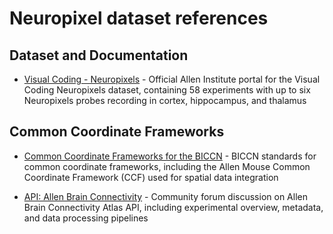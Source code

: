 # Neuropixel dataset references

## Dataset and Documentation

- [Visual Coding - Neuropixels](https://portal.brain-map.org/circuits-behavior/visual-coding-neuropixels) - Official Allen Institute portal for the Visual Coding Neuropixels dataset, containing 58 experiments with up to six Neuropixels probes recording in cortex, hippocampus, and thalamus

## Common Coordinate Frameworks

- [Common Coordinate Frameworks for the BICCN](https://biccn.org/standards/common-coordinate-frameworks-biccn) - BICCN standards for common coordinate frameworks, including the Allen Mouse Common Coordinate Framework (CCF) used for spatial data integration

- [API: Allen Brain Connectivity](https://community.brain-map.org/t/api-allen-brain-connectivity/2988?utm_source=chatgpt.com) - Community forum discussion on Allen Brain Connectivity Atlas API, including experimental overview, metadata, and data processing pipelines
